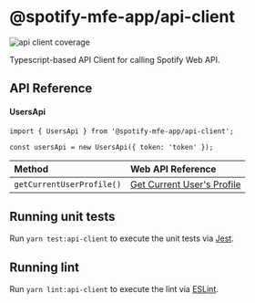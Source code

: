 # @spotify-mfe-app/api-client

<img src="https://codecov.io/gh/matiushariman/spotify-mfe-app/branch/main/graph/badge.svg?flag=api-client" alt="api client coverage" />


Typescript-based API Client for calling Spotify Web API.


## API Reference

#### UsersApi

```
import { UsersApi } from '@spotify-mfe-app/api-client';

const usersApi = new UsersApi({ token: 'token' });
```

| Method | Web API Reference                |
| :-------- | :------------------------- |
| `getCurrentUserProfile()` | [Get Current User's Profile](https://developer.spotify.com/documentation/web-api/reference/#/operations/get-current-users-profile) |


## Running unit tests

Run `yarn test:api-client` to execute the unit tests via [Jest](https://jestjs.io).

## Running lint

Run `yarn lint:api-client` to execute the lint via [ESLint](https://eslint.org/).

